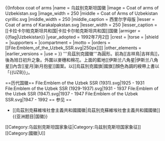 {{Infobox coat of arms
|name             = 乌兹别克斯坦国徽
|image            = Coat of arms of Uzbekistan.svg
|image_width      = 250
|middle           = Coat of Arms of Uzbekistan cyrillic.svg
|middle_width     = 250
|middle_caption   = 西里尔字母版
|lesser           = Coat of arms of Karakalpakstan.svg
|lesser_width     = 250
|lesser_caption   = [[卡拉卡尔帕克斯坦共和国|卡拉卡尔帕克斯坦共和国]]国徽
|armiger          = {{flag|Uzbekistan}}
|year_adopted     = 1992年7月2日
|crest            = 
|torse            = 
|shield           = 
|supporters       = 
|compartment      = 
|motto            = 
|orders           = [[File:Emblem_of_the_Uzbek_SSR.svg|250px]]]] 
|other_elements   =
|earlier_versions = 
|use              = 
}}
'''烏茲別克國徽'''為圓形。前為[[吉祥鳥|吉祥鳥]]，後為旭日初升之象。外圍以麥穗和棉花。上面的藍地[[伊斯兰八角星|伊斯兰八角星]]內含[[星月|新月抱星]]圖案。以[[烏茲別克國旗|國旗]]顏色為調的綬帶上書以「{{UZB}}」。

==历代国徽==
<gallery>
File:Emblem of the Uzbek SSR (1931).svg|1925 - 1931
File:Emblem of the Uzbek SSR (1929-1937).svg|1931 - 1937
File:Emblem of the Uzbek SSR (1947).svg|1937 - 1947
File:Emblem of the Uzbek SSR.svg|1947 - 1992
</gallery>
== 参见 ==
* [[烏茲別克蘇維埃社會主義共和國國徽|烏茲別克蘇維埃社會主義共和國國徽]]
{{亚洲题目|国徽}}

[[Category:乌兹别克斯坦国家象征|Category:乌兹别克斯坦国家象征]]
[[Category:國徽|U]]